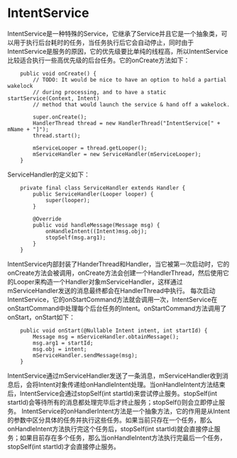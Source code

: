 # IntentService
IntentService是一种特殊的Service，它继承了Service并且它是一个抽象类，可以用于执行后台耗时的任务，当任务执行后它会自动停止，同时由于IntentService是服务的原因，它的优先级要比单纯的线程高，所以IntentService比较适合执行一些高优先级的后台任务。它的onCreate方法如下：

```
    public void onCreate() {
        // TODO: It would be nice to have an option to hold a partial wakelock
        // during processing, and to have a static startService(Context, Intent)
        // method that would launch the service & hand off a wakelock.

        super.onCreate();
        HandlerThread thread = new HandlerThread("IntentService[" + mName + "]");
        thread.start();

        mServiceLooper = thread.getLooper();
        mServiceHandler = new ServiceHandler(mServiceLooper);
    }

```

ServiceHandler的定义如下：

```
    private final class ServiceHandler extends Handler {
        public ServiceHandler(Looper looper) {
            super(looper);
        }

        @Override
        public void handleMessage(Message msg) {
            onHandleIntent((Intent)msg.obj);
            stopSelf(msg.arg1);
        }
    }
```

IntentService内部封装了HanderThread和Handler，当它被第一次启动时，它的onCreate方法会被调用，onCreate方法会创建一个HandlerThread，然后使用它的Looper来构造一个Handler对象mServiceHandler，这样通过mServiceHandler发送的消息最终都会在HandlerThread中执行。
每次启动IntentService，它的onStartCommand方法就会调用一次，IntentService在onStartCommand中处理每个后台任务的Intent。onStartCommand方法调用了onStart，onStart如下：

```
    public void onStart(@Nullable Intent intent, int startId) {
        Message msg = mServiceHandler.obtainMessage();
        msg.arg1 = startId;
        msg.obj = intent;
        mServiceHandler.sendMessage(msg);
    }

```

IntentService通过mServiceHandler发送了一条消息，mServiceHandler收到消息后，会将Intent对象传递给onHandleIntent处理。当onHandleIntent方法结束后，IntentService会通过stopSelf(int startId)来尝试停止服务。stopSelf(int startId)会等待所有的消息都处理完毕后才终止服务；stopSelf()则会立即停止服务。
IntentService的onHandlerIntent方法是一个抽象方法，它的作用是从Intent的参数中区分具体的任务并执行这些任务。如果当前只存在一个任务，那么onHandleIntent方法执行完这个任务后，stopSelf(int startId)就会直接停止服务；如果目前存在多个任务，那么当onHandleIntent方法执行完最后一个任务，stopSelf(int startId)才会直接停止服务。